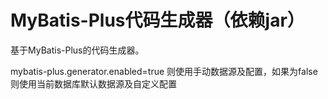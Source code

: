 # MyBatis-Plus代码生成器（依赖jar）

基于MyBatis-Plus的代码生成器。

mybatis-plus.generator.enabled=true 则使用手动数据源及配置，如果为false则使用当前数据库默认数据源及自定义配置